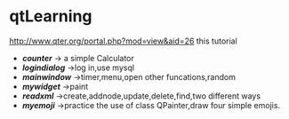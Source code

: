 # qtLearning

http://www.qter.org/portal.php?mod=view&aid=26  this tutorial

- ***counter*** -> a simple Calculator  
- ***logindialog*** ->log in,use mysql  
- ***mainwindow*** ->timer,menu,open other funcations,random  
- ***mywidget*** ->paint  
- ***readxml*** ->create,addnode,update,delete,find,two different ways  
- ***myemoji*** ->practice the use of class QPainter,draw four simple emojis.  
